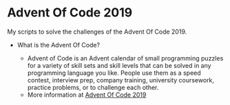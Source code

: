 # Advent Of Code 2019

My scripts to solve the challenges of the Advent Of Code 2019.

- What is the Advent Of Code?

   - Advent of Code is an Advent calendar of small programming puzzles for a variety of skill sets and skill levels that can be solved in any programming language you like. People use them as a speed contest, interview prep, company training, university coursework, practice problems, or to challenge each other.
   - More information at [Advent Of Code 2019](https://adventofcode.com/2019/)
